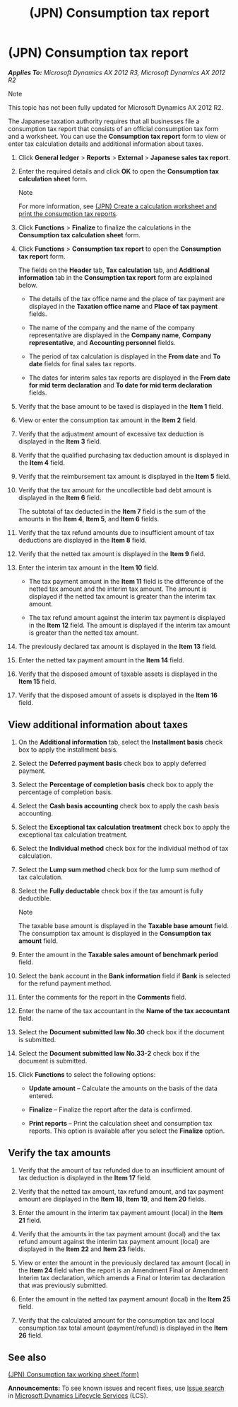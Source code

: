 ﻿---
title: (JPN) Consumption tax report
TOCTitle: (JPN) Consumption tax report
ms:assetid: 340a1f92-75f2-4a15-b8fe-49e96309bcd4
ms:mtpsurl: https://technet.microsoft.com/en-us/library/JJ711028(v=AX.60)
ms:contentKeyID: 49386439
ms.date: 04/18/2014
mtps_version: v=AX.60
---

# (JPN) Consumption tax report 


_**Applies To:** Microsoft Dynamics AX 2012 R3, Microsoft Dynamics AX 2012 R2_


> [!NOTE]
> <P>This topic has not been fully updated for Microsoft Dynamics AX 2012 R2.</P>



The Japanese taxation authority requires that all businesses file a consumption tax report that consists of an official consumption tax form and a worksheet. You can use the **Consumption tax report** form to view or enter tax calculation details and additional information about taxes.

1.  Click **General ledger** \> **Reports** \> **External** \> **Japanese sales tax report**.

2.  Enter the required details and click **OK** to open the **Consumption tax calculation sheet** form.
    

    > [!NOTE]
    > <P>For more information, see <A href="jpn-create-a-calculation-worksheet-and-print-the-consumption-tax-reports.md">(JPN) Create a calculation worksheet and print the consumption tax reports</A>.</P>



3.  Click **Functions** \> **Finalize** to finalize the calculations in the **Consumption tax calculation sheet** form.

4.  Click **Functions** \> **Consumption tax report** to open the **Consumption tax report** form.
    
    The fields on the **Header** tab, **Tax calculation** tab, and **Additional information** tab in the **Consumption tax report** form are explained below.
    
      - The details of the tax office name and the place of tax payment are displayed in the **Taxation office name** and **Place of tax payment** fields.
    
      - The name of the company and the name of the company representative are displayed in the **Company name**, **Company representative**, and **Accounting personnel** fields.
    
      - The period of tax calculation is displayed in the **From date** and **To date** fields for final sales tax reports.
    
      - The dates for interim sales tax reports are displayed in the **From date for mid term declaration** and **To date for mid term declaration** fields.

5.  Verify that the base amount to be taxed is displayed in the **Item 1** field.

6.  View or enter the consumption tax amount in the **Item 2** field.

7.  Verify that the adjustment amount of excessive tax deduction is displayed in the **Item 3** field.

8.  Verify that the qualified purchasing tax deduction amount is displayed in the **Item 4** field.

9.  Verify that the reimbursement tax amount is displayed in the **Item 5** field.

10. Verify that the tax amount for the uncollectible bad debt amount is displayed in the **Item 6** field.
    
    The subtotal of tax deducted in the **Item 7** field is the sum of the amounts in the **Item 4**, **Item 5**, and **Item 6** fields.

11. Verify that the tax refund amounts due to insufficient amount of tax deductions are displayed in the **Item 8** field.

12. Verify that the netted tax amount is displayed in the **Item 9** field.

13. Enter the interim tax amount in the **Item 10** field.
    
      - The tax payment amount in the **Item 11** field is the difference of the netted tax amount and the interim tax amount. The amount is displayed if the netted tax amount is greater than the interim tax amount.
    
      - The tax refund amount against the interim tax payment is displayed in the **Item 12** field. The amount is displayed if the interim tax amount is greater than the netted tax amount.

14. The previously declared tax amount is displayed in the **Item 13** field.

15. Enter the netted tax payment amount in the **Item 14** field.

16. Verify that the disposed amount of taxable assets is displayed in the **Item 15** field.

17. Verify that the disposed amount of assets is displayed in the **Item 16** field.

## View additional information about taxes

1.  On the **Additional information** tab, select the **Installment basis** check box to apply the installment basis.

2.  Select the **Deferred payment basis** check box to apply deferred payment.

3.  Select the **Percentage of completion basis** check box to apply the percentage of completion basis.

4.  Select the **Cash basis accounting** check box to apply the cash basis accounting.

5.  Select the **Exceptional tax calculation treatment** check box to apply the exceptional tax calculation treatment.

6.  Select the **Individual method** check box for the individual method of tax calculation.

7.  Select the **Lump sum method** check box for the lump sum method of tax calculation.

8.  Select the **Fully deductable** check box if the tax amount is fully deductible.
    

    > [!NOTE]
    > <P>The taxable base amount is displayed in the <STRONG>Taxable base amount</STRONG> field. The consumption tax amount is displayed in the <STRONG>Consumption tax amount</STRONG> field.</P>



9.  Enter the amount in the **Taxable sales amount of benchmark period** field.

10. Select the bank account in the **Bank information** field if **Bank** is selected for the refund payment method.

11. Enter the comments for the report in the **Comments** field.

12. Enter the name of the tax accountant in the **Name of the tax accountant** field.

13. Select the **Document submitted law No.30** check box if the document is submitted.

14. Select the **Document submitted law No.33-2** check box if the document is submitted.

15. Click **Functions** to select the following options:
    
      - **Update amount** – Calculate the amounts on the basis of the data entered.
    
      - **Finalize** – Finalize the report after the data is confirmed.
    
      - **Print reports** – Print the calculation sheet and consumption tax reports. This option is available after you select the **Finalize** option.

## Verify the tax amounts

1.  Verify that the amount of tax refunded due to an insufficient amount of tax deduction is displayed in the **Item 17** field.

2.  Verify that the netted tax amount, tax refund amount, and tax payment amount are displayed in the **Item 18**, **Item 19**, and **Item 20** fields.

3.  Enter the amount in the interim tax payment amount (local) in the **Item 21** field.

4.  Verify that the amounts in the tax payment amount (local) and the tax refund amount against the interim tax payment amount (local) are displayed in the **Item 22** and **Item 23** fields.

5.  View or enter the amount in the previously declared tax amount (local) in the **Item 24** field when the report is an Amendment Final or Amendment Interim tax declaration, which amends a Final or Interim tax declaration that was previously submitted.

6.  Enter the amount in the netted tax payment amount (local) in the **Item 25** field.

7.  Verify that the calculated amount for the consumption tax and local consumption tax total amount (payment/refund) is displayed in the **Item 26** field.

## See also

[(JPN) Consumption tax working sheet (form)](https://technet.microsoft.com/en-us/library/jj710998\(v=ax.60\))

  
**Announcements:** To see known issues and recent fixes, use [Issue search](http://go.microsoft.com/fwlink/?linkid=389258) in [Microsoft Dynamics Lifecycle Services](http://go.microsoft.com/fwlink/?linkid=306505) (LCS).


